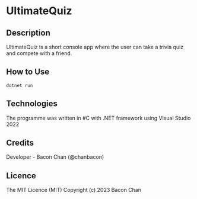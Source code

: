 # UltimateQuiz

## Description
UltimateQuiz is a short console app where the user can take a trivia quiz and compete with a friend.

## How to Use
`dotnet run`

## Technologies
The programme was written in #C with .NET framework using Visual Studio 2022

## Credits
Developer - Bacon Chan (@chanbacon)

## Licence
The MIT Licence (MIT)
Copyright (c) 2023 Bacon Chan
